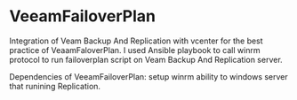 # VeeamFailoverPlan
Integration of Veam Backup And Replication with vcenter for the best practice of VeaamFaloverPlan.
I used Ansible playbook to call winrm protocol to run failoverplan script on Veam Backup And Replication server.

Dependencies of VeeamFailoverPlan:
setup winrm ability to windows server that runining Replication.
